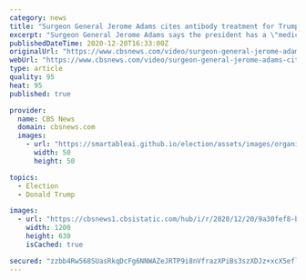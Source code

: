 ```yaml
---
category: news
title: "Surgeon General Jerome Adams cites antibody treatment for Trump's delay in getting vaccine"
excerpt: "Surgeon General Jerome Adams says the president has a \"medical reason\" for not getting the vaccine, since he was treated with antibodies in October."
publishedDateTime: 2020-12-20T16:33:00Z
originalUrl: "https://www.cbsnews.com/video/surgeon-general-jerome-adams-cites-antibody-treatment-for-trumps-delay-in-getting-vaccine/"
webUrl: "https://www.cbsnews.com/video/surgeon-general-jerome-adams-cites-antibody-treatment-for-trumps-delay-in-getting-vaccine/"
type: article
quality: 95
heat: 95
published: true

provider:
  name: CBS News
  domain: cbsnews.com
  images:
    - url: "https://smartableai.github.io/election/assets/images/organizations/cbsnews.com-50x50.jpg"
      width: 50
      height: 50

topics:
  - Election
  - Donald Trump

images:
  - url: "https://cbsnews1.cbsistatic.com/hub/i/r/2020/12/20/9a30fef8-bcc4-4eee-a13a-56ed60de2d67/thumbnail/1200x630/0e944f6058e61ab8fce45d0edce0c185/1220-ftn-jerome-613079-640x360.jpg"
    width: 1200
    height: 630
    isCached: true

secured: "zzbb4Rw568SUasRkqDcFg6NNWAZeJRTP9i8nVfrazXPiBs3szXDJz+xcX5efl56uCpH1aDB3Mou/EReO7UB2c4Q7I0rcuK+H0/37WO0rCqzN7EFLiJYgUDyc4xLtFtSJcQXlhTw2/tsS6spEkvwt2rR0WjUAPCrSMt4dSdHtUMijg/6AY3JGeXuGYypDH+JfkHZjdoD/9vFJV2QzCBbEekuaviih+0WdHN2PbrB1GHvPwVB3xm5fpFv2odK/vGnizaUhM22/5VE5gy4pOKab4t93vXNQFibfj07VM8c0z0xP5A+Sbqfi/5GaQnXWQEPt+fX1MmPyrj8bx1IEsTMu79x5IMbrUlr+kbQ1SRfe7ME=;UJdqQLbir60hE2Ok5FrBLg=="
---
```


